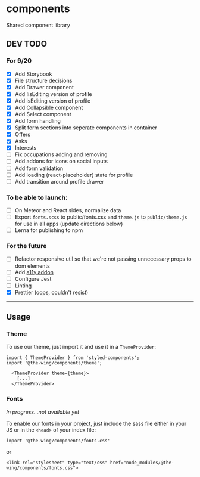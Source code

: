 # components

Shared component library

## DEV TODO

### For 9/20

- [x] Add Storybook
- [x] File structure decisions
- [x] Add Drawer component
- [x] Add !isEditing version of profile
- [x] Add isEditing version of profile
- [x] Add Collapsible component
- [x] Add Select component
- [x] Add form handling
- [x] Split form sections into seperate components in container
- [x] Offers
- [x] Asks
- [x] Interests
- [ ] Fix occupations adding and removing
- [ ] Add addons for icons on social inputs
- [ ] Add form validation
- [ ] Add loading (react-placeholder) state for profile
- [ ] Add transition around profile drawer

### To be able to launch:

- [ ] On Meteor and React sides, normalize data
- [ ] Export `fonts.scss` to public/fonts.css and `theme.js` to `public/theme.js` for use in all apps (update directions below)
- [ ] Lerna for publishing to npm

### For the future

- [ ] Refactor responsive util so that we're not passing unnecessary props to dom elements
- [ ] Add [a11y addon](https://github.com/storybooks/storybook/tree/master/addons/a11y)
- [ ] Configure Jest
- [ ] Linting
- [x] Prettier (oops, couldn't resist)

---

## Usage

### Theme

To use our theme, just import it and use it in a `ThemeProvider`:

```
import { ThemeProvider } from 'styled-components';
import '@the-wing/components/theme';

  <ThemeProvider theme={theme}>
    [...]
  </ThemeProvider>
```

### Fonts

_In progress...not available yet_

To enable our fonts in your project, just include the sass file either in your JS or in the `<head>` of your index file:

`import '@the-wing/components/fonts.css'`

or

`<link rel="stylesheet" type="text/css" href="node_modules/@the-wing/components/fonts.css">`
